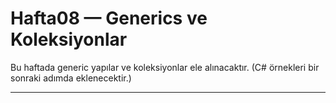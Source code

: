 # Hafta08 — Generics ve Koleksiyonlar

Bu haftada generic yapılar ve koleksiyonlar ele alınacaktır. (C# örnekleri bir sonraki adımda eklenecektir.)

---